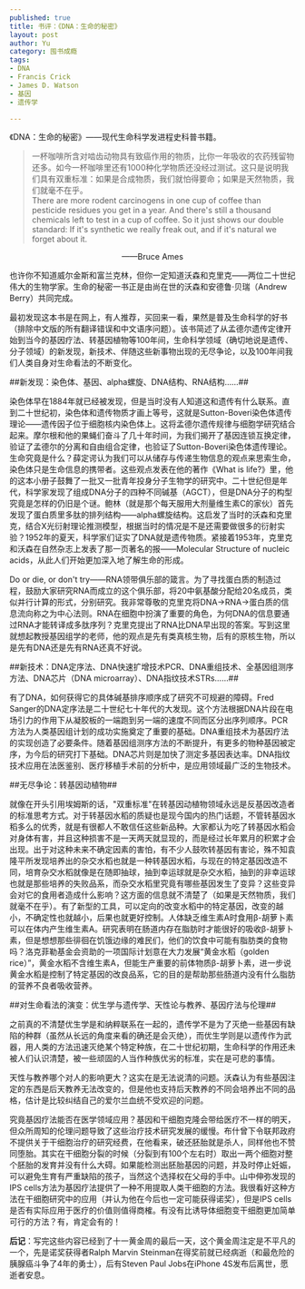 ```yaml
--- 
published: true
title: 书评：《DNA：生命的秘密》
layout: post
author: Yu
category: 囤书成瘾
tags:
- DNA
- Francis Crick
- James D. Watson
- 基因
- 遗传学

---
```

《DNA：生命的秘密》——现代生命科学发进程史科普书籍。

>一杯咖啡所含对啮齿动物具有致癌作用的物质，比你一年吸收的农药残留物还多。如今一杯咖啡里还有1000种化学物质还没经过测试。这只是说明我们具有双重标准：如果是合成物质，我们就怕得要命；如果是天然物质，我们就毫不在乎。    
There are more rodent carcinogens in one cup of coffee than pesticide residues you get in a year. And there's still a thousand chemicals left to test in a cup of coffee. So it just shows our double standard: If it's synthetic we really freak out, and if it's natural we forget about it.  
<center>——Bruce Ames</center>


也许你不知道威尔金斯和富兰克林，但你一定知道沃森和克里克——两位二十世纪伟大的生物学家。生命的秘密一书正是由尚在世的沃森和安德鲁·贝瑞（Andrew Berry）共同完成。


最初发现这本书是在网上，有人推荐，买回来一看，果然是普及生命科学的好书（排除中文版的所有翻译错误和中文语序问题）。该书简述了从孟德尔遗传定律开始到当今的基因疗法、转基因植物等100年间，生命科学领域（确切地说是遗传、分子领域）的新发现，新技术、伴随这些新事物出现的无尽争论，以及100年间我们人类自身对生命看法的不断变化。


##新发现：染色体、基因、alpha螺旋、DNA结构、RNA结构……##


染色体早在1884年就已经被发现，但是当时没有人知道这和遗传有什么联系。直到二十世纪初，染色体和遗传物质才画上等号，这就是Sutton-Boveri染色体遗传理论——遗传因子位于细胞核内染色体上。这将孟德尔遗传规律与细胞学研究结合起来。摩尔根和他的果蝇们奋斗了几十年时间，为我们揭开了基因连锁互换定律，验证了孟德尔的分离和自由组合定律，也验证了Sutton-Boveri染色体遗传理论。生命究竟是什么？薛定谔认为我们可以从储存与传递生物信息的观点来思索生命，染色体只是生命信息的携带者。这些观点发表在他的著作《What is life?》里，他的这本小册子鼓舞了一批又一批青年投身分子生物学的研究中。二十世纪但是年代，科学家发现了组成DNA分子的四种不同碱基（AGCT），但是DNA分子的构型究竟是怎样的仍旧是个谜。鲍林（就是那个每天服用大剂量维生素C的家伙）首先发现了蛋白质里多肽的排列结构——alpha螺旋结构。这启发了当时的沃森和克里克，结合X光衍射理论推测模型，根据当时的情况是不是还需要做很多的衍射实验？1952年的夏天，科学家们证实了DNA就是遗传物质。紧接着1953年，克里克和沃森在自然杂志上发表了那一页著名的报——Molecular Structure of nucleic acids，从此人们开始更加深入地了解生命的形成。


Do or die, or don't try——RNA领带俱乐部的箴言。为了寻找蛋白质的制造过程，鼓励大家研究RNA而成立的这个俱乐部，将20中氨基酸分配给20名成员，类似并行计算的形式，分别研究。我非常尊敬的克里克将DNA-&gt;RNA-&gt;蛋白质的信息流向称之为中心法则。RNA在细胞中扮演了重要的角色，为何DNA的信息要通过RNA才能转译成多肽序列？克里克提出了RNA比DNA早出现的答案。写到这里就想起教授基因组学的老师，他的观点是先有类真核生物，后有的原核生物，所以是先有DNA还是先有RNA还真不好说。


##新技术：DNA定序法、DNA快速扩增技术PCR、DNA重组技术、全基因组测序方法、DNA芯片（DNA microarray）、DNA指纹技术STRs……##


有了DNA，如何获得它的具体碱基排序顺序成了研究不可规避的障碍。Fred Sanger的DNA定序法是二十世纪七十年代的大发现。这个方法根据DNA片段在电场引力的作用下从凝胶板的一端跑到另一端的速度不同而区分出序列顺序。PCR方法为人类基因组计划的成功实施奠定了重要的基础。DNA重组技术为基因疗法的实现创造了必要条件。随着基因组测序方法的不断提升，有更多的物种基因被定序，为今后的研究打下基础。DNA芯片则是加快了测定多基因表达率。DNA指纹技术应用在法医鉴别、医疗移植手术前的分析中，是应用领域最广泛的生物技术。


##无尽争论：转基因动植物##


就像在开头引用埃姆斯的话，"双重标准"在转基因动植物领域永远是反基因改造者的标准思考方式。对于转基因水稻的质疑也是现今国内的热门话题，不管转基因水稻多么的优秀，就是有很都人不敢信任这些新品种。大家都认为吃了转基因水稻会对身体有害，并且这种损害不是一天两天就显现的，而是经过长年累月的积累才会出现。出于对这种未来不确定因素的害怕，有不少人鼓吹转基因有害论，殊不知袁隆平所发现培养出的杂交水稻也就是一种转基因水稻，与现在的特定基因改造不同，培育杂交水稻就像是在随即抽球，抽到幸运球就是杂交水稻，抽到的非幸运球也就是那些培养的失败品系，而杂交水稻里究竟有哪些基因发生了变异？这些变异会对它的食用者造成什么影响？这方面的信息就不清楚了（如果是天然物质，我们就毫不在乎）。有了新型的工具，可以定向的改变水稻中的特定基因，改变的越小，不确定性也就越小，后果也就更好控制。人体缺乏维生素A时食用β-胡萝卜素可以在体内产生维生素A。研究表明在肠道内存在脂肪时才能很好的吸收β-胡萝卜素，但是想想那些徘徊在饥饿边缘的难民们，他们的饮食中可能有脂肪类的食物吗？洛克菲勒基金会资助的一项国际计划意在大力发展“黄金水稻（golden rice）”，黄金水稻不含维生素A，但能生产重要的前体物质β-胡萝卜素，进一步说黄金水稻是控制了特定基因的改良品系，它的目的是帮助那些肠道内没有什么脂肪的营养不良者吸收营养。


##对生命看法的演变：优生学与遗传学、天性论与教养、基因疗法与伦理##


之前真的不清楚优生学是和纳粹联系在一起的，遗传学不是为了灭绝一些基因有缺陷的种群（虽然从长远的角度来看的确还是会灭绝），而优生学则是以遗传作为武器，用人类的方法迅速灭绝某个特定种族，在二十世纪初期，生命科学的作用还未被人们认识清楚，被一些顽固的人当作种族优劣的标准，实在是可悲的事情。


天性与教养哪个对人的影响更大？这实在是无法说清的问题。沃森认为有些基因注定的东西是后天教养无法改变的，但是他也支持后天教养的不同会培养出不同的品格，估计是比较纠结自己的爱尔兰血统不受欢迎的问题。


究竟基因疗法能否在医学领域应用？基因和干细胞克隆会带给医疗不一样的明天，但众所周知的伦理问题导致了这些治疗技术研究发展的缓慢。布什曾下令联邦政府不提供关于干细胞治疗的研究经费，在他看来，破还胚胎就是杀人，同样他也不赞同堕胎。其实在干细胞分裂的时候（分裂到有100个左右时）取出一两个细胞对整个胚胎的发育并没有什么大碍。如果能检测出胚胎基因的问题，并及时停止妊娠，可以避免生育有严重缺陷的孩子，当然这个选择权在父母的手中。山中伸弥发现的IPS cells方法为基因疗法提供了一种不用提取人类干细胞的方法。我很看好这种方法在干细胞研究中的应用（并认为他在今后也一定可能获得诺奖），但是IPS cells是否有实际应用于医疗的价值则值得商榷。有没有比诱导体细胞变干细胞更加简单可行的方法？有，肯定会有的！


**后记**：写完这些内容已经到了十一黄金周的最后一天，这个黄金周注定是不平凡的一个，先是诺奖获得者Ralph Marvin Steinman在得奖前就已经病逝（和最危险的胰腺癌斗争了4年的勇士），后有Steven Paul Jobs在iPhone 4S发布后离世，愿逝者安息。
